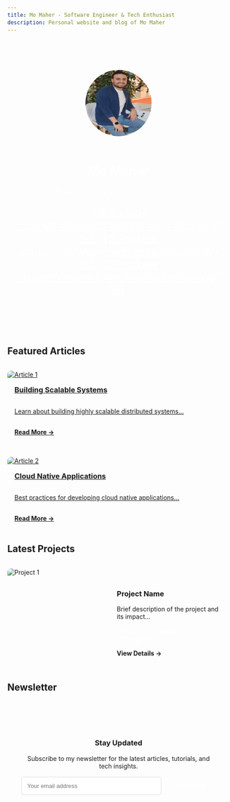 ```yaml
---
title: Mo Maher - Software Engineer & Tech Enthusiast
description: Personal website and blog of Mo Maher
---
```


<div class="hero">
    <div class="hero-content">
        <img src="assets/images/profile.jpg" alt="Mo Maher" class="profile-image">
        <h1>Mo Maher</h1>
        <p class="subtitle">Software Engineer & Tech Enthusiast</p>
        <div class="social-links">
            <a href="https://github.com/slorksmo" target="_blank" title="GitHub"><span class="twemoji">{% include ".icons/fontawesome/brands/github.svg" %}</span></a>
            <a href="https://linkedin.com/in/momaher94" target="_blank" title="LinkedIn"><span class="twemoji">{% include ".icons/fontawesome/brands/linkedin.svg" %}</span></a>
            <a href="https://twitter.com/mo_maher94" target="_blank" title="Twitter"><span class="twemoji">{% include ".icons/fontawesome/brands/twitter.svg" %}</span></a>
        </div>
    </div>
</div>

## Featured Articles

<div class="grid-container">
    <div class="grid-item">
        <a href="blog/post1">
            <div class="article-card">
                <img src="assets/images/article1.jpg" alt="Article 1">
                <h3>Building Scalable Systems</h3>
                <p>Learn about building highly scalable distributed systems...</p>
                <span class="read-more">Read More →</span>
            </div>
        </a>
    </div>
    <div class="grid-item">
        <a href="blog/post2">
            <div class="article-card">
                <img src="assets/images/article2.jpg" alt="Article 2">
                <h3>Cloud Native Applications</h3>
                <p>Best practices for developing cloud native applications...</p>
                <span class="read-more">Read More →</span>
            </div>
        </a>
    </div>
</div>

## Latest Projects

<div class="project-showcase">
    <div class="project-card">
        <img src="assets/images/project1.jpg" alt="Project 1">
        <div class="project-info">
            <h3>Project Name</h3>
            <p>Brief description of the project and its impact...</p>
            <div class="tech-stack">
                <span class="tech-tag">React</span>
                <span class="tech-tag">Node.js</span>
                <span class="tech-tag">MongoDB</span>
            </div>
            <a href="portfolio#project-1" class="project-link">View Details →</a>
        </div>
    </div>
</div>

## Newsletter
<div class="newsletter-section">
    <h3>Stay Updated</h3>
    <p>Subscribe to my newsletter for the latest articles, tutorials, and tech insights.</p>
    <form action="https://formspree.io/f/YOUR_FORM_ID" method="POST" class="newsletter-form">
        <input type="email" name="email" placeholder="Your email address" required>
        <button type="submit">Subscribe</button>
    </form>
</div>

<style>
.hero {
    text-align: center;
    padding: 4rem 0;
    background: linear-gradient(to right, var(--md-primary-fg-color--light), var(--md-primary-fg-color));
    color: white;
    border-radius: 8px;
    margin-bottom: 3rem;
}

.profile-image {
    width: 150px;
    height: 150px;
    border-radius: 50%;
    border: 4px solid white;
    margin-bottom: 1rem;
}

.subtitle {
    font-size: 1.2rem;
    opacity: 0.9;
}

.social-links {
    margin-top: 1rem;
}

.social-links a {
    margin: 0 0.5rem;
    color: white;
    font-size: 1.5rem;
}

.grid-container {
    display: grid;
    grid-template-columns: repeat(auto-fit, minmax(300px, 1fr));
    gap: 2rem;
    margin: 2rem 0;
}

.article-card {
    background: var(--md-code-bg-color);
    border-radius: 8px;
    overflow: hidden;
    transition: transform 0.2s;
}

.article-card:hover {
    transform: translateY(-5px);
}

.article-card img {
    width: 100%;
    height: 200px;
    object-fit: cover;
}

.article-card h3 {
    padding: 1rem;
    margin: 0;
}

.article-card p {
    padding: 0 1rem;
}

.read-more {
    display: block;
    padding: 1rem;
    color: var(--md-primary-fg-color);
    font-weight: bold;
}

.project-card {
    display: flex;
    background: var(--md-code-bg-color);
    border-radius: 8px;
    overflow: hidden;
    margin: 2rem 0;
}

.project-card img {
    width: 300px;
    height: 200px;
    object-fit: cover;
}

.project-info {
    padding: 1.5rem;
}

.tech-stack {
    margin: 1rem 0;
}

.tech-tag {
    background: var(--md-primary-fg-color);
    color: white;
    padding: 0.25rem 0.75rem;
    border-radius: 15px;
    font-size: 0.9rem;
    margin-right: 0.5rem;
}

.project-link {
    color: var(--md-primary-fg-color);
    font-weight: bold;
    text-decoration: none;
}

.newsletter-section {
    background: var(--md-code-bg-color);
    padding: 2rem;
    border-radius: 8px;
    text-align: center;
    margin: 3rem 0;
}

.newsletter-form {
    display: flex;
    gap: 1rem;
    max-width: 500px;
    margin: 1rem auto;
}

.newsletter-form input {
    flex: 1;
    padding: 0.75rem;
    border: 1px solid #ddd;
    border-radius: 4px;
}

.newsletter-form button {
    background: var(--md-primary-fg-color);
    color: white;
    border: none;
    padding: 0.75rem 1.5rem;
    border-radius: 4px;
    cursor: pointer;
}

.newsletter-form button:hover {
    opacity: 0.9;
}

@media (max-width: 768px) {
    .project-card {
        flex-direction: column;
    }
    
    .project-card img {
        width: 100%;
    }
    
    .newsletter-form {
        flex-direction: column;
    }
}
</style>
